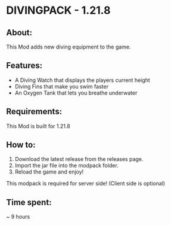 # DIVINGPACK - 1.21.8

## About:

This Mod adds new diving equipment to the game.

## Features:

- A Diving Watch that displays the players current height
- Diving Fins that make you swim faster
- An Oxygen Tank that lets you breathe underwater

## Requirements:

This Mod is built for 1.21.8

## How to:
1. Download the latest release from the releases page.
2. Import the jar file into the modpack folder.
3. Reload the game and enjoy!

This modpack is required for server side! (Client side is optional)

## Time spent:
~ 9 hours

